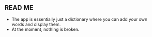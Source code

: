 ## READ ME
- The app is essentially just a dictionary where you can add your own words and display them.
- At the moment, nothing is broken.
